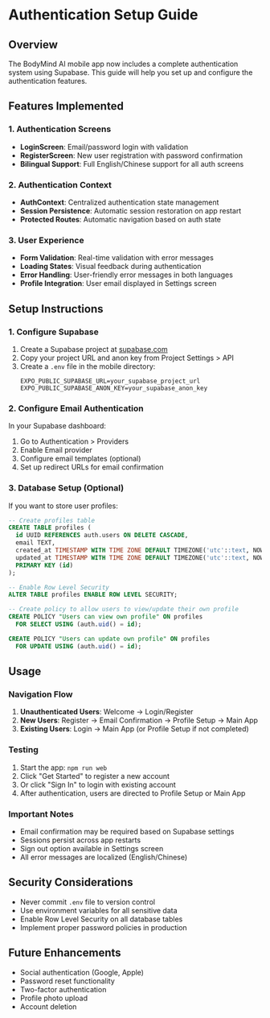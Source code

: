 # Authentication Setup Guide

## Overview
The BodyMind AI mobile app now includes a complete authentication system using Supabase. This guide will help you set up and configure the authentication features.

## Features Implemented

### 1. Authentication Screens
- **LoginScreen**: Email/password login with validation
- **RegisterScreen**: New user registration with password confirmation
- **Bilingual Support**: Full English/Chinese support for all auth screens

### 2. Authentication Context
- **AuthContext**: Centralized authentication state management
- **Session Persistence**: Automatic session restoration on app restart
- **Protected Routes**: Automatic navigation based on auth state

### 3. User Experience
- **Form Validation**: Real-time validation with error messages
- **Loading States**: Visual feedback during authentication
- **Error Handling**: User-friendly error messages in both languages
- **Profile Integration**: User email displayed in Settings screen

## Setup Instructions

### 1. Configure Supabase

1. Create a Supabase project at [supabase.com](https://supabase.com)
2. Copy your project URL and anon key from Project Settings > API
3. Create a `.env` file in the mobile directory:
   ```
   EXPO_PUBLIC_SUPABASE_URL=your_supabase_project_url
   EXPO_PUBLIC_SUPABASE_ANON_KEY=your_supabase_anon_key
   ```

### 2. Configure Email Authentication

In your Supabase dashboard:
1. Go to Authentication > Providers
2. Enable Email provider
3. Configure email templates (optional)
4. Set up redirect URLs for email confirmation

### 3. Database Setup (Optional)

If you want to store user profiles:
```sql
-- Create profiles table
CREATE TABLE profiles (
  id UUID REFERENCES auth.users ON DELETE CASCADE,
  email TEXT,
  created_at TIMESTAMP WITH TIME ZONE DEFAULT TIMEZONE('utc'::text, NOW()) NOT NULL,
  updated_at TIMESTAMP WITH TIME ZONE DEFAULT TIMEZONE('utc'::text, NOW()) NOT NULL,
  PRIMARY KEY (id)
);

-- Enable Row Level Security
ALTER TABLE profiles ENABLE ROW LEVEL SECURITY;

-- Create policy to allow users to view/update their own profile
CREATE POLICY "Users can view own profile" ON profiles
  FOR SELECT USING (auth.uid() = id);

CREATE POLICY "Users can update own profile" ON profiles
  FOR UPDATE USING (auth.uid() = id);
```

## Usage

### Navigation Flow
1. **Unauthenticated Users**: Welcome → Login/Register
2. **New Users**: Register → Email Confirmation → Profile Setup → Main App
3. **Existing Users**: Login → Main App (or Profile Setup if not completed)

### Testing
1. Start the app: `npm run web`
2. Click "Get Started" to register a new account
3. Or click "Sign In" to login with existing account
4. After authentication, users are directed to Profile Setup or Main App

### Important Notes
- Email confirmation may be required based on Supabase settings
- Sessions persist across app restarts
- Sign out option available in Settings screen
- All error messages are localized (English/Chinese)

## Security Considerations
- Never commit `.env` file to version control
- Use environment variables for all sensitive data
- Enable Row Level Security on all database tables
- Implement proper password policies in production

## Future Enhancements
- Social authentication (Google, Apple)
- Password reset functionality
- Two-factor authentication
- Profile photo upload
- Account deletion